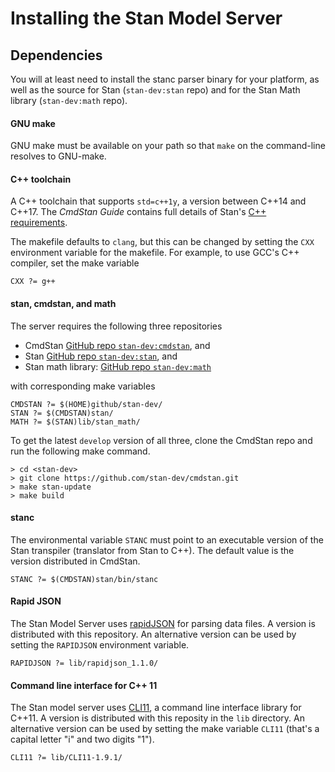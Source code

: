 # Installing the Stan Model Server

## Dependencies

You will at least need to install the stanc parser binary for your
platform, as well as the source for Stan (`stan-dev:stan` repo) and
for the Stan Math library (`stan-dev:math` repo).


#### GNU make

GNU make must be available on your path so that `make` on the
command-line resolves to GNU-make.


#### C++ toolchain

A C++ toolchain that supports `std=c++1y`, a version between C++14 and
C++17.  The *CmdStan Guide* contains full details of Stan's
[C++ requirements](https://mc-stan.org/docs/2_29/cmdstan-guide/cmdstan-installation.html#source-installation).

The makefile defaults to `clang`, but this can be changed by setting the
`CXX` environment variable for the makefile.  For example, to use
GCC's C++ compiler, set the make variable

```
CXX ?= g++
```

#### stan, cmdstan, and math

The server requires the following three repositories

* CmdStan [GitHub repo `stan-dev:cmdstan`](https://github.com/stan-dev/cmdstan), and
* Stan [GitHub repo `stan-dev:stan`](https://github.com/stan-dev/stan), and
* Stan math library: [GitHub repo `stan-dev:math`](https://github.com/stan-dev/math)

with corresponding make variables

```
CMDSTAN ?= $(HOME)github/stan-dev/
STAN ?= $(CMDSTAN)stan/
MATH ?= $(STAN)lib/stan_math/
```

To get the latest `develop` version of all three, clone the CmdStan
repo and run the following make command.

```
> cd <stan-dev>
> git clone https://github.com/stan-dev/cmdstan.git
> make stan-update
> make build
```


#### stanc

The environmental variable `STANC` must point to an executable version
of the Stan transpiler (translator from Stan to C++).  The default
value is the version distributed in CmdStan.

```
STANC ?= $(CMDSTAN)stan/bin/stanc
```


#### Rapid JSON

The Stan Model Server uses [rapidJSON](https://rapidjson.org) for
parsing data files. A version is distributed with this repository.  An
alternative version can be used by setting the `RAPIDJSON` environment
variable.

```
RAPIDJSON ?= lib/rapidjson_1.1.0/
```

#### Command line interface for C++ 11


The Stan model server uses [CLI11](https://github.com/CLIUtils/CLI11),
a command line interface library for C++11.  A version is distributed
with this reposity in the `lib` directory.  An alternative version can
be used by setting the make variable `CLI11` (that's a capital letter
"i" and two digits "1").

```
CLI11 ?= lib/CLI11-1.9.1/
```
